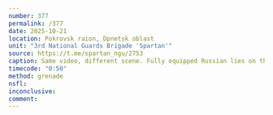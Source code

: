 ```yaml
---
number: 377
permalink: /377
date: 2025-10-21
location: Pokrovsk raion, Dpnetsk oblast
unit: "3rd National Guards Brigade 'Spartan'"
source: https://t.me/spartan_ngu/2753
caption: Same video, different scene. Fully equipped Russian lies on the ground besides his backpack and rifle, apparently injured. He receives another near direct FPV hit. Quick cut till his helmet is off, he wears glasses. In agony, he takes grenade and leaves it on his belly to detonate
timecode: "0:50"
method: grenade
nsfl: 
inconclusive: 
comment: 
---
```

<script async src="https://telegram.org/js/telegram-widget.js?22" data-telegram-post="spartan_ngu/2753" data-width="100%" data-userpic="false"></script>